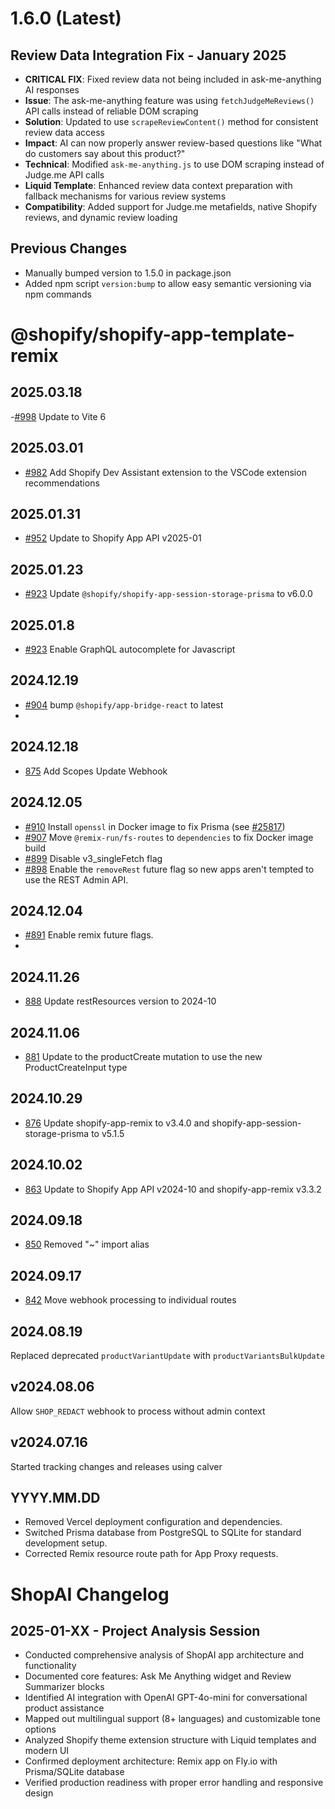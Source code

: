 # 1.6.0 (Latest)

## Review Data Integration Fix - January 2025
- **CRITICAL FIX**: Fixed review data not being included in ask-me-anything AI responses
- **Issue**: The ask-me-anything feature was using `fetchJudgeMeReviews()` API calls instead of reliable DOM scraping
- **Solution**: Updated to use `scrapeReviewContent()` method for consistent review data access
- **Impact**: AI can now properly answer review-based questions like "What do customers say about this product?"
- **Technical**: Modified `ask-me-anything.js` to use DOM scraping instead of Judge.me API calls
- **Liquid Template**: Enhanced review data context preparation with fallback mechanisms for various review systems
- **Compatibility**: Added support for Judge.me metafields, native Shopify reviews, and dynamic review loading

## Previous Changes
- Manually bumped version to 1.5.0 in package.json
- Added npm script `version:bump` to allow easy semantic versioning via npm commands

# @shopify/shopify-app-template-remix

## 2025.03.18
-[#998](https://github.com/Shopify/shopify-app-template-remix/pull/998) Update to Vite 6

## 2025.03.01
- [#982](https://github.com/Shopify/shopify-app-template-remix/pull/982) Add Shopify Dev Assistant extension to the VSCode extension recommendations

## 2025.01.31
- [#952](https://github.com/Shopify/shopify-app-template-remix/pull/952) Update to Shopify App API v2025-01

## 2025.01.23

- [#923](https://github.com/Shopify/shopify-app-template-remix/pull/923) Update `@shopify/shopify-app-session-storage-prisma` to v6.0.0

## 2025.01.8

- [#923](https://github.com/Shopify/shopify-app-template-remix/pull/923) Enable GraphQL autocomplete for Javascript

## 2024.12.19

- [#904](https://github.com/Shopify/shopify-app-template-remix/pull/904) bump `@shopify/app-bridge-react` to latest
-
## 2024.12.18

- [875](https://github.com/Shopify/shopify-app-template-remix/pull/875) Add Scopes Update Webhook
## 2024.12.05

- [#910](https://github.com/Shopify/shopify-app-template-remix/pull/910) Install `openssl` in Docker image to fix Prisma (see [#25817](https://github.com/prisma/prisma/issues/25817#issuecomment-2538544254))
- [#907](https://github.com/Shopify/shopify-app-template-remix/pull/907) Move `@remix-run/fs-routes` to `dependencies` to fix Docker image build
- [#899](https://github.com/Shopify/shopify-app-template-remix/pull/899) Disable v3_singleFetch flag
- [#898](https://github.com/Shopify/shopify-app-template-remix/pull/898) Enable the `removeRest` future flag so new apps aren't tempted to use the REST Admin API.

## 2024.12.04

- [#891](https://github.com/Shopify/shopify-app-template-remix/pull/891) Enable remix future flags.
-

## 2024.11.26
- [888](https://github.com/Shopify/shopify-app-template-remix/pull/888) Update restResources version to 2024-10

## 2024.11.06

- [881](https://github.com/Shopify/shopify-app-template-remix/pull/881) Update to the productCreate mutation to use the new ProductCreateInput type

## 2024.10.29

- [876](https://github.com/Shopify/shopify-app-template-remix/pull/876) Update shopify-app-remix to v3.4.0 and shopify-app-session-storage-prisma to v5.1.5

## 2024.10.02

- [863](https://github.com/Shopify/shopify-app-template-remix/pull/863) Update to Shopify App API v2024-10 and shopify-app-remix v3.3.2

## 2024.09.18

- [850](https://github.com/Shopify/shopify-app-template-remix/pull/850) Removed "~" import alias

## 2024.09.17

- [842](https://github.com/Shopify/shopify-app-template-remix/pull/842) Move webhook processing to individual routes

## 2024.08.19

Replaced deprecated `productVariantUpdate` with `productVariantsBulkUpdate`

## v2024.08.06

Allow `SHOP_REDACT` webhook to process without admin context

## v2024.07.16

Started tracking changes and releases using calver

## YYYY.MM.DD
- Removed Vercel deployment configuration and dependencies.
- Switched Prisma database from PostgreSQL to SQLite for standard development setup.
- Corrected Remix resource route path for App Proxy requests.

# ShopAI Changelog

## 2025-01-XX - Project Analysis Session
- Conducted comprehensive analysis of ShopAI app architecture and functionality
- Documented core features: Ask Me Anything widget and Review Summarizer blocks
- Identified AI integration with OpenAI GPT-4o-mini for conversational product assistance
- Mapped out multilingual support (8+ languages) and customizable tone options
- Analyzed Shopify theme extension structure with Liquid templates and modern UI
- Confirmed deployment architecture: Remix app on Fly.io with Prisma/SQLite database
- Verified production readiness with proper error handling and responsive design
